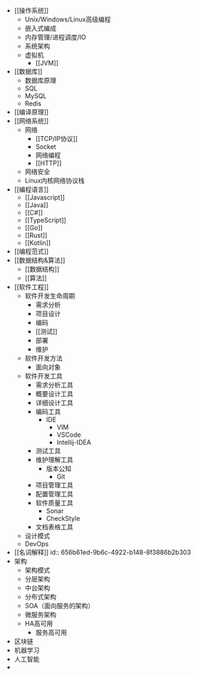 - [[操作系统]]
	- Unix/Windows/Linux高级编程
	- 嵌入式编成
	- 内存管理/进程调度/IO
	- 系统架构
	- 虚拟机
		- [[JVM]]
- [[数据库]]
	- 数据库原理
	- SQL
	- MySQL
	- Redis
- [[编译原理]]
- [[网络系统]]
	- 网络
		- [[TCP/IP协议]]
		- Socket
		- 网络编程
		- [[HTTP]]
	- 网络安全
	- Linux内核网络协议栈
- [[编程语言]]
	- [[Javascript]]
	- [[Java]]
	- [[C#]]
	- [[TypeScript]]
	- [[Go]]
	- [[Rust]]
	- [[Kotlin]]
- [[编程范式]]
- [[数据结构&算法]]
	- [[数据结构]]
	- [[算法]]
- [[软件工程]]
	- 软件开发生命周期
		- 需求分析
		- 项目设计
		- 编码
		- [[测试]]
		- 部署
		- 维护
	- 软件开发方法
		- 面向对象
	- 软件开发工具
		- 需求分析工具
		- 概要设计工具
		- 详细设计工具
		- 编码工具
			- IDE
				- VIM
				- VSCode
				- Intellij-IDEA
		- 测试工具
		- 维护理解工具
			- 版本公知
				- Git
		- 项目管理工具
		- 配置管理工具
		- 软件质量工具
			- Sonar
			- CheckStyle
		- 文档表格工具
	- 设计模式
	- DevOps
- [[名词解释]]
  id:: 656b61ed-9b6c-4922-b148-8f3886b2b303
- 架构
	- 架构模式
	- 分层架构
	- 中台架构
	- 分布式架构
	- SOA（面向服务的架构）
	- 微服务架构
	- HA高可用
		- 服务高可用
- 区块链
- 机器学习
- 人工智能
-